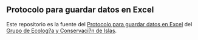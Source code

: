 ## Protocolo para guardar datos en Excel

Este repositorio es la fuente del [Protocolo para guardar datos en Excel](https://islasgeci.github.io/datos_en_excel/) del [Grupo de Ecolog?a y Conservaci?n de Islas](https://islas.org.mx).
